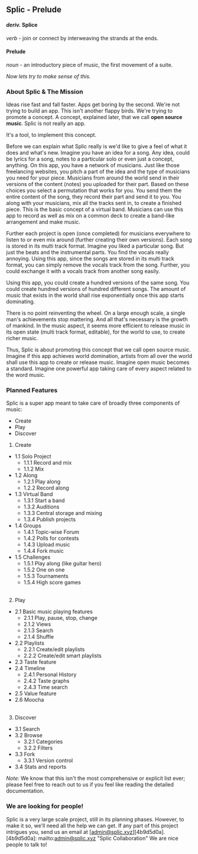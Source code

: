 ## Splic - Prelude

#### _deriv._ Splice<br>
_verb_ - join or connect by interweaving the strands at the ends.

#### Prelude<br>
_noun_ - an introductory piece of music, the first movement of a suite.

_Now lets try to make sense of this._

### About Splic & The Mission

Ideas rise fast and fall faster. Apps get boring by the second. We're not trying to build an app. This isn't another flappy birds. We're trying to promote a concept. A concept, explained later, that we call **open source music**. Splic is not really an app.

It's a tool, to implement this concept.

Before we can explain what Splic really is we'd like to give a feel of what it does and what's new.
Imagine you have an idea for a song. Any idea, could be lyrics for a song, notes to a particular solo or even just a concept, anything. On this app, you have a network of musicians. Just like those freelancing websites, you pitch a part of the idea and the type of musicians you need for your piece. Musicians from around the world send in their versions of the content (notes) you uploaded for their part. Based on these choices you select a permutation that works for you. You send them the entire content of the song, they record their part and send it to you. You along with your musicians, mix all the tracks sent in, to create a finished piece. This is the basic concept of a virtual band. Musicians can use this app to record as well as mix on a common deck to create a band-like arrangement and make music.

Further each project is open (once completed) for musicians everywhere to listen to or even mix around (further creating their own versions). Each song is stored in its multi track format.
Imagine you liked a particular song. But just the beats and the instrumental parts. You find the vocals really annoying. Using this app, since the songs are stored in its multi track format, you can simply remove the vocals track from the song. Further, you could exchange it with a vocals track from another song easily.

Using this app, you could create a hundred versions of the same song. You could create hundred versions of hundred different songs. The amount of music that exists in the world shall rise exponentially once this app starts dominating.

There is no point reinventing the wheel. On a large enough scale, a single man's achievements stop mattering. And all that's necessary is the growth of mankind. In the music aspect, it seems more efficient to release music in its open state (multi track format, editable), for the world to use, to create richer music.

Thus, Splic is about promoting this concept that we call open source music.
Imagine if this app achieves world domination, artists from all over the world shall use this app to create or release music. Imagine open music becomes a standard. Imagine one powerful app taking care of every aspect related to the word music.

### Planned Features

Splic is a super app meant to take care of broadly three components of music:
- Create
- Play
- Discover


1. Create

  - 1.1 Solo Project
    - 1.1.1 Record and mix
    - 1.1.2 Mix
  - 1.2 Along
    - 1.2.1 Play along
    - 1.2.2 Record along
  - 1.3 Virtual Band
    - 1.3.1 Start a band
    - 1.3.2 Auditions
    - 1.3.3 Central storage and mixing
    - 1.3.4 Publish projects
  - 1.4 Groups
    - 1.4.1 Topic-wise Forum
    - 1.4.2 Polls for contests
    - 1.4.3 Upload music
    - 1.4.4 Fork music
  - 1.5 Challenges
    - 1.5.1 Play along (like guitar hero)
    - 1.5.2 One on one
    - 1.5.3 Tournaments
    - 1.5.4 High score games
<br><br>
2. Play

  - 2.1 Basic music playing features
    - 2.1.1 Play, pause, stop, change
    - 2.1.2 Views
    - 2.1.3 Search
    - 2.1.4 Shuffle
  - 2.2 Playlists
    - 2.2.1 Create/edit playlists
    - 2.2.2 Create/edit smart playlists
  - 2.3 Taste feature
  - 2.4 Timeline
    - 2.4.1 Personal History
    - 2.4.2 Taste graphs
    - 2.4.3 Time search
  - 2.5 Value feature
  - 2.6 Moocha
<br><br>
3. Discover

  - 3.1 Search
  - 3.2 Browse
      - 3.2.1 Categories
      - 3.2.2 Filters
  - 3.3 Fork
      - 3.3.1 Version control
  - 3.4 Stats and reports


_Note:_ We know that this isn't the most comprehensive or explicit list ever; please feel free to reach out to us if you feel like reading the detailed documentation.

### We are looking for people!

Splic is a very large scale project, still in its planning phases. However, to make it so, we'll need all the help we can get.
If any part of this project intrigues you, send us an email at [admin@splic.xyz][4b9d5d0a].
  [4b9d5d0a]: mailto:admin@splic.xyz "Splic Collaboration"
We are nice people to talk to!
